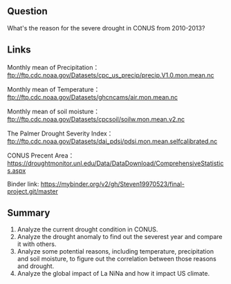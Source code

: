 ## Question

What's the reason for the severe drought in CONUS from 2010-2013?

## Links
Monthly mean of Precipitation：
ftp://ftp.cdc.noaa.gov/Datasets/cpc_us_precip/precip.V1.0.mon.mean.nc

Monthly mean of Temperature：
ftp://ftp.cdc.noaa.gov/Datasets/ghcncams/air.mon.mean.nc

Monthly mean of soil moisture：
ftp://ftp.cdc.noaa.gov/Datasets/cpcsoil/soilw.mon.mean.v2.nc

The Palmer Drought Severity Index：
ftp://ftp.cdc.noaa.gov/Datasets/dai_pdsi/pdsi.mon.mean.selfcalibrated.nc

CONUS Precent Area：
https://droughtmonitor.unl.edu/Data/DataDownload/ComprehensiveStatistics.aspx

Binder link:
https://mybinder.org/v2/gh/Steven19970523/final-project.git/master

## Summary

1. Analyze the current drought condition in CONUS.
2. Analyze the drought anomaly to find out the severest year and compare it with others.
3. Analyze some potential reasons, including temperature, precipitation and soil moisture, to figure out the correlation between those reasons and drought.
4. Analyze the global impact of La NiNa and how it impact US climate.
